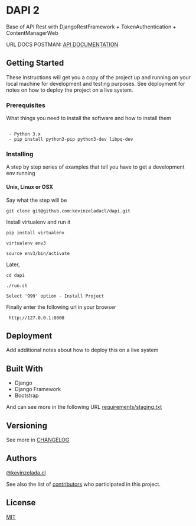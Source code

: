# DAPI 2
Base of API Rest with DjangoRestFramework + TokenAuthentication + ContentManagerWeb

URL DOCS POSTMAN: [API DOCUMENTATION]()


## Getting Started

These instructions will get you a copy of the project up and running on your local machine for development and testing purposes. See deployment for notes on how to deploy the project on a live system.

### Prerequisites

What things you need to install the software and how to install them

```

 - Python 3.x
 - pip install python3-pip python3-dev libpq-dev  
```

### Installing

A step by step series of examples that tell you have to get a development env running

#### Unix, Linux or OSX
Say what the step will be
```
git clone git@github.com:kevinzeladacl/dapi.git
```
Install virtualenv and run it
```
pip install virtualenv
```
```
virtualenv env3
```
```
source env3/bin/activate
```

Later,


```
cd dapi
```

```
./run.sh
```
```
Select '999' option - Install Project
```

Finally enter the following url in your browser
```
 http://127.0.0.1:8000
```
 
 

## Deployment

Add additional notes about how to deploy this on a live system

## Built With

* Django
* Django Framework
* Bootstrap

And can see more in the following URL [requirements/staging.txt](dapi/requirements/staging.txt)

 
## Versioning
See more in [CHANGELOG](CHANGELOG.md)

 
## Authors
[@kevinzelada.cl](https://github.com/kevinzeladacl/)

 
See also the list of [contributors](https://github.com/your/project/contributors) who participated in this project.

## License
[MIT](dapi/LICENSE)
